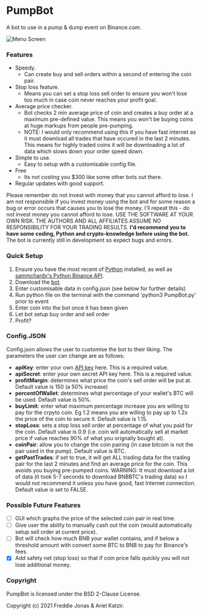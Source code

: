 # PumpBot
 A bot to use in a pump & dump event on Binance.com.
 
![Menu Screen](https://github.com/fj317/PumpBot/blob/master/resources/menuScreen.png)  
 
 ### Features
 - Speedy. 
   - Can create buy and sell orders within a second of entering the coin pair.
 - Stop loss feature. 
   - Means you can set a stop loss sell order to ensure you won't lose too much in case coin never reaches your profit goal.
 - Average price checker. 
   - Bot checks 2 min average price of coin and creates a buy order at a maximum pre-defined value. This means you won't be buying coins at huge markups from people pre-pumping. 
   - NOTE: I would only recommend using this if you have fast internet as it must download all trades that have occured in the last 2 minutes. This means for highly traded coins it will be downloading a lot of data which slows down your order speed down.
 - Simple to use.
   - Easy to setup with a customisable config file.
 - Free
   - Its not costing you $300 like some other bots out there.
 - Regular updates with good support.
  
 Please remember do not invest with money that you cannot afford to lose. I am not responsible if you invest money using the bot and for some reason a bug or error occurs that causes you to lose the money. I'll repeat this - do not invest money you cannot afford to lose. USE THE SOFTWARE AT YOUR OWN RISK. THE AUTHORS AND ALL AFFILIATES ASSUME NO RESPONSIBILITY FOR YOUR TRADING RESULTS. **I'd recommend you to have some coding, Python and crypto-knowledge before using the bot.** The bot is currently still in development so expect bugs and errors.
 
    
### Quick Setup
 1. Ensure you have the most recent of [Python](https://www.python.org/downloads/) installed, as well as [sammchardy's Python Binance API](https://github.com/sammchardy/python-binance).
 2. Download the [bot](https://github.com/fj317/PumpBot/archive/master.zip).
 3. Enter customisable data in config.json (see below for further details)
 4. Run python file on the terminal with the command 'python3 PumpBot.py' prior to event
 5. Enter coin into the bot once it has been given
 6. Let bot setup buy order and sell order 
 7. Profit?
 
 ### Config.JSON
 Config.json allows the user to customise the bot to their liking. The parameters the user can change are as follows:
 - **apiKey**: enter your own [API key](https://www.binance.com/en/support/articles/360002502072) here. This is a required value.
 - **apiSecret**: enter your own secret API key here. This is a required value.
 - **profitMargin**: determines what price the coin's sell order will be put at. Default value is 150 (a 50% increase)
 - **percentOfWallet**: determines what percentage of your wallet's BTC will be used. Default value is 50%.
 - **buyLimit**: enter what maximum percentage increase you are willing to pay for the crpyto coin. Eg 1.2 means you are willing to pay up to 1.2x the price of the coin to secure it. Default value is 1.15.
 - **stopLoss**: sets a stop loss sell order at percentage of what you paid for the coin. Default value is 0.9 (i.e. coin will automatically sell at market price if value reaches 90% of what you orignally bought at).
 - **coinPair**: allow you to change the coin pairing (in case bitcoin is not the pair used in the pump). Default value is BTC.
 - **getPastTrades**: if set to true, it will get ALL trading data for the trading pair for the last 2 minutes and find an average price for the coin. This avoids you buying pre-pumped coins. WARNING: It must download a lot of data (it took 5-7 seconds to download BNBBTC's trading data) so I would not recommend it unless you have good, fast Internet connection. Default value is set to FALSE.
 
 ### Possible Future Features
 - [ ] GUI which graphs the price of the selected coin pair in real time. 
 - [ ] Give user the ability to manually cash out the coin (would automatically setup sell order at current price).
 - [ ] Bot will check how much BNB your wallet contains, and if below a threshold amount with convert some BTC to BNB to pay for Binance's fees.
 - [x] Add safety net (stop loss) so that if coin price falls quickly you will not lose additional money.
 
 ### Copyright

PumpBot is licensed under the BSD 2-Clause License.

Copyright (c) 2021 Freddie Jonas & Ariel Katzir.
